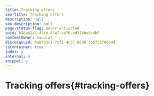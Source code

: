 ```yaml
---
title: Tracking offers
seo-title: Tracking offers
description: null
seo-description: null
page-status-flag: never-activated
uuid: b48a82a5-47ce-45a7-be70-ed37bbe0c4b9
contentOwner: sauviat
discoiquuid: 9a87b3c1-7cf2-4c97-9e98-5b5735f00b94
iscontainer: true
index: y
internal: n
snippet: y
---
```


# Tracking offers{#tracking-offers}


